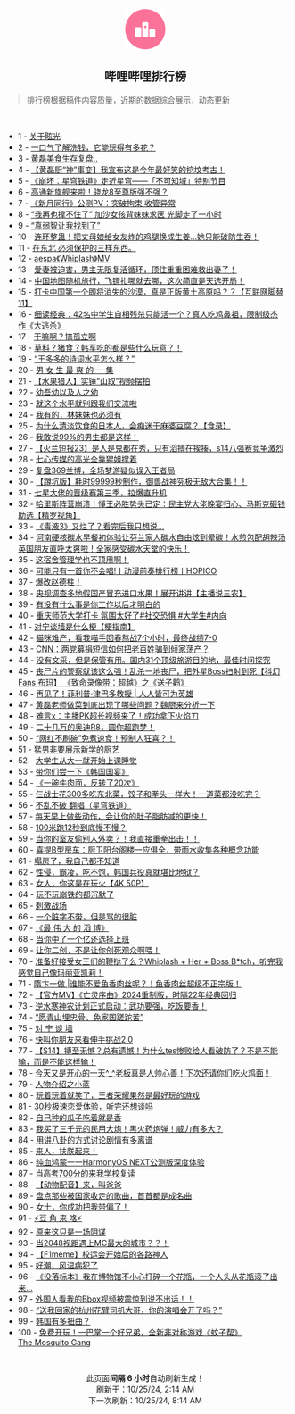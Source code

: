 <div align="center">
    <img src="./assets/icon_rank.png" alt="logo" />
    <h2>哔哩哔哩排行榜</h>
</div>

> 排行榜根据稿件内容质量，近期的数据综合展示，动态更新

<br />

<ul><li><span>1 - <a href=https://www.bilibili.com/BV1jw1wYJEAw>关于眩光</a></span></li><li><span>2 - <a href=https://www.bilibili.com/BV19AyzYJE9s>一口气了解洗钱，它能玩得有多花？</a></span></li><li><span>3 - <a href=https://www.bilibili.com/BV1dVyLYsEmR>黄磊美食生存复盘..</a></span></li><li><span>4 - <a href=https://www.bilibili.com/BV1F1yVYdEEr>【黄磊厨“神”事变】我宣布这是今年最好笑的挖坟考古！</a></span></li><li><span>5 - <a href=https://www.bilibili.com/BV1EBynYCEhs>《崩坏：星穹铁道》走近星穹——「不可知域」特别节目</a></span></li><li><span>6 - <a href=https://www.bilibili.com/BV1fMyLYZE1n>高通新旗舰来啦！骁龙8至尊版强不强？</a></span></li><li><span>7 - <a href=https://www.bilibili.com/BV1jSynYTE5k>《新月同行》公测PV：突破拘束&nbsp;收管异常</a></span></li><li><span>8 - <a href=https://www.bilibili.com/BV1sJyxYwER6>“我再也撑不住了”&nbsp;加沙女孩背妹妹求医&nbsp;光脚走了一小时</a></span></li><li><span>9 - <a href=https://www.bilibili.com/BV1CpyzYiE7e>“真弱智让我找到了”</a></span></li><li><span>10 - <a href=https://www.bilibili.com/BV13my5YVENZ>连环整蛊！把丈母娘给女友炸的鸡腿换成生姜…她只能破防生吞！</a></span></li><li><span>11 - <a href=https://www.bilibili.com/BV1PZyWYtEQY>在东北&nbsp;必须保护的三样东西。</a></span></li><li><span>12 - <a href=https://www.bilibili.com/BV16yyVYxEUt>aespa《Whiplash》MV</a></span></li><li><span>13 - <a href=https://www.bilibili.com/BV1nyyiYREp2>爱妻被迫害，男主无限复活循环，顶住重重困难救出妻子！</a></span></li><li><span>14 - <a href=https://www.bilibili.com/BV1e4yJYAEEv>中国地图随机旅行，飞镖扎哪就去哪，这次简直是天选开局！</a></span></li><li><span>15 - <a href=https://www.bilibili.com/BV1wRyHYQE1d>打卡中国第一个即将消失的沙漠，真是正版黄土高原吗？？【互联网脚替11】</a></span></li><li><span>16 - <a href=https://www.bilibili.com/BV1zbyWY7ENU>细读经典：42名中学生自相残杀只能活一个？真人吃鸡鼻祖，限制级杰作《大逃杀》</a></span></li><li><span>17 - <a href=https://www.bilibili.com/BV1MAyHY4Ew6>干嘛啊？搞孤立啊</a></span></li><li><span>18 - <a href=https://www.bilibili.com/BV1FyyiYREjX>草料？猪食？韩军吃的都是些什么玩意？！</a></span></li><li><span>19 - <a href=https://www.bilibili.com/BV1RayWY5Er8>“王多多的诗词水平怎么样？”</a></span></li><li><span>20 - <a href=https://www.bilibili.com/BV1UJynYdEN4>男&nbsp;女&nbsp;生&nbsp;最&nbsp;爽&nbsp;的&nbsp;一&nbsp;集</a></span></li><li><span>21 - <a href=https://www.bilibili.com/BV15iyWYkE9L>【水果猎人】实锤“山取”视频摆拍</a></span></li><li><span>22 - <a href=https://www.bilibili.com/BV18ryGYzESG>幼吾幼以及人之幼</a></span></li><li><span>23 - <a href=https://www.bilibili.com/BV11TyYYpEw6>就这个水平就别跟我们交流啦</a></span></li><li><span>24 - <a href=https://www.bilibili.com/BV1tyyHYbEf6>我有的，林妹妹也必须有</a></span></li><li><span>25 - <a href=https://www.bilibili.com/BV1vLyoYNE4j>为什么清淡饮食的日本人，会痴迷于麻婆豆腐？【食录】</a></span></li><li><span>26 - <a href=https://www.bilibili.com/BV161yVYREPt>我敢说99%的男生都是这样！</a></span></li><li><span>27 - <a href=https://www.bilibili.com/BV1szyfY4EdY>【火兰短报23】是人是鬼都在秀，只有滔搏在挨揍，s14八强赛竞争激烈</a></span></li><li><span>28 - <a href=https://www.bilibili.com/BV1ZpyHYkEmo>七心传媒的高光全靠猩姐撑着</a></span></li><li><span>29 - <a href=https://www.bilibili.com/BV16DyLYFE62>复盘369兰博，全场梦游疑似误入王者局</a></span></li><li><span>30 - <a href=https://www.bilibili.com/BV13P1FYgEdX>【蹲坑版】耗时99999秒制作，御兽战神究极无敌大合集！！</a></span></li><li><span>31 - <a href=https://www.bilibili.com/BV1Z5y7YaEGW>七星大佬的晋级赛第三季，拉爆直升机</a></span></li><li><span>32 - <a href=https://www.bilibili.com/BV1f1yVYREg1>哈里斯阵营崩溃！懂王必胜势头已定：民主党大佬晚宴归心、马斯克砸钱助选【精罗视角】</a></span></li><li><span>33 - <a href=https://www.bilibili.com/BV11zyfY4EVy>《毒液3》又烂了？看完后我只想说…</a></span></li><li><span>34 - <a href=https://www.bilibili.com/BV1PQyHY9ER3>河南硬核碳水早餐初体验让芬兰家人碳水自由炫到晕碳！水煎包配胡辣汤英国朋友直呼太爽啦！全家感受碳水天堂的快乐！</a></span></li><li><span>35 - <a href=https://www.bilibili.com/BV1DpyVY6EcC>这宿舍管理学也不顶用啊！</a></span></li><li><span>36 - <a href=https://www.bilibili.com/BV1f4yWYmEr2>可能只有一首你不会唱!丨动漫前奏排行榜丨HOPICO</a></span></li><li><span>37 - <a href=https://www.bilibili.com/BV1t31FYvE1X>爆改赵德柱！</a></span></li><li><span>38 - <a href=https://www.bilibili.com/BV1eVypYBEtH>央视调查多地假国产冒充进口水果！展开讲讲【主播说三农】</a></span></li><li><span>39 - <a href=https://www.bilibili.com/BV15LyVYjEd1>有没有什么事是你工作以后才明白的</a></span></li><li><span>40 - <a href=https://www.bilibili.com/BV19jyVYyEUw>重庆师范大学打卡&nbsp;氛围太好了#社交恐惧&nbsp;#大学生#内向</a></span></li><li><span>41 - <a href=https://www.bilibili.com/BV1eayHYqEtx>对宁谈墙是什么梗【梗指南】</a></span></li><li><span>42 - <a href=https://www.bilibili.com/BV1mZCdYXEAr>猫咪难产，看我喵手回春熬战7个小时，最终战绩7-0</a></span></li><li><span>43 - <a href=https://www.bilibili.com/BV1NJ1FYFEwT>CNN：两党募捐短信如何把老百姓骗到倾家荡产？</a></span></li><li><span>44 - <a href=https://www.bilibili.com/BV135yaYfESJ>没有文采，但是保管有用。国内31个顶级旅游目的地，最佳时间探究</a></span></li><li><span>45 - <a href=https://www.bilibili.com/BV1DHyoYcE3h>丧尸片的警察就该这么强！乱杀一地丧尸，把外星Boss扫射到死【科幻Fans&nbsp;布玛】&nbsp;《致命录像带：超越》之《送子鹳》</a></span></li><li><span>46 - <a href=https://www.bilibili.com/BV1BPypYyEz3>再见了！菲利普·津巴多教授&nbsp;|&nbsp;人人皆可为英雄</a></span></li><li><span>47 - <a href=https://www.bilibili.com/BV1GyyZYNE5k>黄磊老师做菜到底出现了哪些问题？魏厨来分析一下</a></span></li><li><span>48 - <a href=https://www.bilibili.com/BV1obyHYBEGh>难言x：主播PK超长视频来了！成功拿下火焰刀</a></span></li><li><span>49 - <a href=https://www.bilibili.com/BV1NRy5YBEeQ>二十几万的奥迪R8，圆你超跑梦！</a></span></li><li><span>50 - <a href=https://www.bilibili.com/BV1PTCfYxEQn>“网红不刷碗”免煮速食！预制人狂喜？！</a></span></li><li><span>51 - <a href=https://www.bilibili.com/BV1K6yBYKEJk>猛男非要展示新学的厨艺</a></span></li><li><span>52 - <a href=https://www.bilibili.com/BV1N5yWYoEYH>大学生从大一就开始上课睡觉</a></span></li><li><span>53 - <a href=https://www.bilibili.com/BV1EuyoYgE54>带你们尝一下《韩国国宴》</a></span></li><li><span>54 - <a href=https://www.bilibili.com/BV1PVCfYHEF9>《一碗牛肉面，反转了20次》</a></span></li><li><span>55 - <a href=https://www.bilibili.com/BV1atCRYsEp2>仨战士花300多吃东北菜，饺子和拳头一样大！一道菜都没吃完？</a></span></li><li><span>56 - <a href=https://www.bilibili.com/BV1AcysYxEtS>不乱不破&nbsp;翻唱（星穹铁道）</a></span></li><li><span>57 - <a href=https://www.bilibili.com/BV1TKyWYAEQv>每天早上做些动作，会让你的肚子脂肪减的更快！</a></span></li><li><span>58 - <a href=https://www.bilibili.com/BV1yfyWYoETe>100米跑12秒到底慢不慢？</a></span></li><li><span>59 - <a href=https://www.bilibili.com/BV1zfyJYgEhB>当你的室友偷别人外卖？！我直接重拳出击！！</a></span></li><li><span>60 - <a href=https://www.bilibili.com/BV1iiyzYoECb>喜提B型房车：厨卫阳台阁楼一应俱全，带雨水收集各种概念功能</a></span></li><li><span>61 - <a href=https://www.bilibili.com/BV1VRypY6EJ7>塌房了，我自己都不知道</a></span></li><li><span>62 - <a href=https://www.bilibili.com/BV1uey7YSEzq>性侵，霸凌，吃不饱，韩国兵役真就堪比地狱？</a></span></li><li><span>63 - <a href=https://www.bilibili.com/BV1fTyVYQEbh>女人，你这是在玩火【4K&nbsp;50P】</a></span></li><li><span>64 - <a href=https://www.bilibili.com/BV1UayLYGELR>玩不玩崩铁的都沉默了</a></span></li><li><span>65 - <a href=https://www.bilibili.com/BV1qKypYVEoc>刺激战场</a></span></li><li><span>66 - <a href=https://www.bilibili.com/BV1wv2WYcEDV>一个脏字不带，但是骂的很脏</a></span></li><li><span>67 - <a href=https://www.bilibili.com/BV1MqyJYxEDb>《最&nbsp;伟&nbsp;大&nbsp;的&nbsp;滔&nbsp;博》</a></span></li><li><span>68 - <a href=https://www.bilibili.com/BV1UJynYdEbP>当你中了一个亿还选择上班</a></span></li><li><span>69 - <a href=https://www.bilibili.com/BV1H9yhYVEB3>让你二创，不是让你创死观众啊喂！</a></span></li><li><span>70 - <a href=https://www.bilibili.com/BV11iyLYzEUt>准备好接受女王们的鞭挞了么？Whiplash&nbsp;+&nbsp;Her&nbsp;+&nbsp;Boss&nbsp;B*tch，听完我感觉自己像玛丽亚凯莉！</a></span></li><li><span>71 - <a href=https://www.bilibili.com/BV1qTypYkEjp>隋卞一做&nbsp;|谁能不爱鱼香肉丝呢？！鱼香肉丝超级不正宗版！</a></span></li><li><span>72 - <a href=https://www.bilibili.com/BV1TgyWY8Eqj>【官方MV】《亡灵序曲》2024重制版，时隔22年经典回归</a></span></li><li><span>73 - <a href=https://www.bilibili.com/BV1TKydYpEPW>逆水寒神农计划正式启动：武功要强，吃饭要香！</a></span></li><li><span>74 - <a href=https://www.bilibili.com/BV1M6yJYWEWu>“愿青山埋忠骨，免家国蹉跎苦”</a></span></li><li><span>75 - <a href=https://www.bilibili.com/BV1PJy5YYEEz>对&nbsp;宁&nbsp;谈&nbsp;墙</a></span></li><li><span>76 - <a href=https://www.bilibili.com/BV1BxyWYJERq>快叫你朋友来看伸手挑战2.0</a></span></li><li><span>77 - <a href=https://www.bilibili.com/BV1u1y5YyEyP>【S14】搏至无憾？总有遗憾！为什么tes惨败给人看破防了？不是不能输，而是不能这样输！</a></span></li><li><span>78 - <a href=https://www.bilibili.com/BV1KuyHYpE8B>今天又是开心的一天^_^老板真是人帅心善！下次还请你们吃火鸡面！</a></span></li><li><span>79 - <a href=https://www.bilibili.com/BV19jyeYKEKA>人物介绍之小蓝</a></span></li><li><span>80 - <a href=https://www.bilibili.com/BV1VvyHYvEqV>玩着玩着就笑了，王者荣耀果然是最好玩的游戏</a></span></li><li><span>81 - <a href=https://www.bilibili.com/BV1CiypYXEfj>30秒极速恋爱体验，听完还想谈吗</a></span></li><li><span>82 - <a href=https://www.bilibili.com/BV1hPy5YkEYE>自己种的瓜子吃着就是香</a></span></li><li><span>83 - <a href=https://www.bilibili.com/BV1ZDyiYSEYz>我买了三千元的民用大炮！黑火药炮弹！威力有多大？</a></span></li><li><span>84 - <a href=https://www.bilibili.com/BV1WVyHYSE1N>用讲八卦的方式讨论剧情有多离谱</a></span></li><li><span>85 - <a href=https://www.bilibili.com/BV1exyhYaEep>来人，扶朕起来！</a></span></li><li><span>86 - <a href=https://www.bilibili.com/BV1iTypYkEFg>纯血鸿蒙一一HarmonyOS&nbsp;NEXT公测版深度体验</a></span></li><li><span>87 - <a href=https://www.bilibili.com/BV1ymyJYmEJs>当高考700分的来我学校复读</a></span></li><li><span>88 - <a href=https://www.bilibili.com/BV1ShyBYGEUx>【动物配音】来，叫爸爸</a></span></li><li><span>89 - <a href=https://www.bilibili.com/BV1D4yLY1EkD>盘点那些被国家收走的歌曲，首首都是成名曲</a></span></li><li><span>90 - <a href=https://www.bilibili.com/BV1YzyWYBEcA>女士，你成功把我带偏了！</a></span></li><li><span>91 - <a href=https://www.bilibili.com/BV1pfyvYxECi>⚡豆&nbsp;角&nbsp;来&nbsp;咯⚡</a></span></li><li><span>92 - <a href=https://www.bilibili.com/BV1QPy5YkE6a>原来这只是一场阴谋</a></span></li><li><span>93 - <a href=https://www.bilibili.com/BV1noyhY3E3a>当2048视距遇上MC最大的城市？？！</a></span></li><li><span>94 - <a href=https://www.bilibili.com/BV1TU2fYMEG9>【F1meme】校运会开始后的各路神人</a></span></li><li><span>95 - <a href=https://www.bilibili.com/BV1BTyVYSEgS>好潮，风湿病犯了</a></span></li><li><span>96 - <a href=https://www.bilibili.com/BV1sjyWYxELG>《没落标本》我在博物馆不小心打碎一个花瓶，一个人头从花瓶滚了出来…</a></span></li><li><span>97 - <a href=https://www.bilibili.com/BV1a9ynYYEs5>外国人看我的Bbox视频被震惊到说不出话！！</a></span></li><li><span>98 - <a href=https://www.bilibili.com/BV1osyJYYEKB>“送我回家的杭州花臂司机大哥，你的演唱会开了吗？”</a></span></li><li><span>99 - <a href=https://www.bilibili.com/BV19jyVYyErk>韩国有多扭曲？</a></span></li><li><span>100 - <a href=https://www.bilibili.com/BV1MayBYrEJz>免费开玩！一巴掌一个好兄弟，全新非对称游戏《蚊子帮》The&nbsp;Mosquito&nbsp;Gang</a></span></li></ul>

<br />

<p align=center>此页面<strong>间隔 6 小时</strong>自动刷新生成！<br>刷新于：10/25/24, 2:14 AM<br>下一次刷新：10/25/24, 8:14 AM</p>